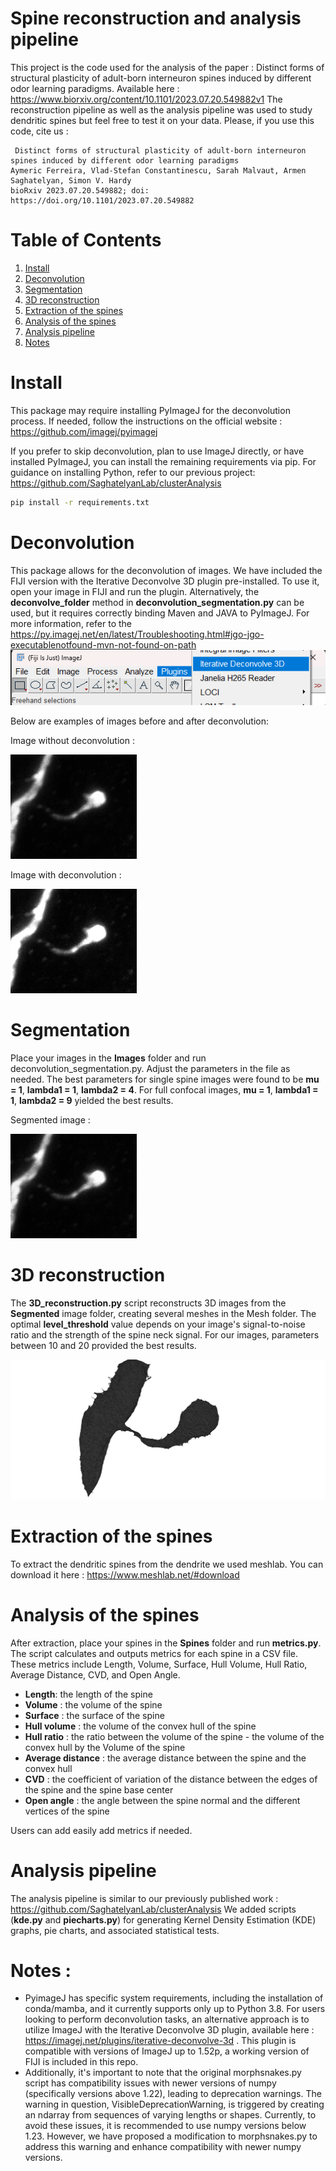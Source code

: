# Spine reconstruction and analysis pipeline

This project is the code used for the analysis of the paper : Distinct forms of structural plasticity of adult-born interneuron spines induced by different odor learning paradigms. Available here : https://www.biorxiv.org/content/10.1101/2023.07.20.549882v1
The reconstruction pipeline as well as the analysis pipeline was used to study dendritic spines but feel free to test it on your data. Please, if you use this code, cite us :
```
 Distinct forms of structural plasticity of adult-born interneuron spines induced by different odor learning paradigms
Aymeric Ferreira, Vlad-Stefan Constantinescu, Sarah Malvaut, Armen Saghatelyan, Simon V. Hardy
bioRxiv 2023.07.20.549882; doi: https://doi.org/10.1101/2023.07.20.549882 
```

# Table of Contents
1. [Install](#Install)
2. [Deconvolution](#Deconvolution)
3. [Segmentation](#Segmentation)
4. [3D reconstruction](#3D-reconstruction)
5. [Extraction of the spines](#Extraction-of-the-spines)
6. [Analysis of the spines](#Analysis-of-the-spines)
7. [Analysis pipeline](#Analysis-pipeline)
8. [Notes](#Notes)

# Install

This package may require installing PyImageJ for the deconvolution process. If needed, follow the instructions on the official website : https://github.com/imagej/pyimagej

 If you prefer to skip deconvolution, plan to use ImageJ directly, or have installed PyImageJ, you can install the remaining requirements via pip. For guidance on installing Python, refer to our previous project:  https://github.com/SaghatelyanLab/clusterAnalysis


```bash
pip install -r requirements.txt
```

# Deconvolution

This package allows for the deconvolution of images. We have included the FIJI version with the Iterative Deconvolve 3D plugin pre-installed. To use it, open your image in FIJI and run the plugin. Alternatively, the **deconvolve_folder** method in **deconvolution_segmentation.py** can be used, but it requires correctly binding Maven and JAVA to PyImageJ. For more information, refer to the https://py.imagej.net/en/latest/Troubleshooting.html#jgo-jgo-executablenotfound-mvn-not-found-on-path
![FIJI plugin](github_images/fiji_plugin.png)

Below are examples of images before and after deconvolution:

Image without deconvolution :

![Not deconvolved](github_images/MAX_not_deconvolved.png)

Image with deconvolution :

![Deconvolved](github_images/MAX_deconvolved.png)

# Segmentation

Place your images in the **Images** folder and run deconvolution_segmentation.py. Adjust the parameters in the file as needed. The best parameters for single spine images were found to be **mu = 1**, **lambda1 = 1**, **lambda2 = 4**. For full confocal images, **mu = 1**, **lambda1 = 1**, **lambda2 = 9** yielded the best results.

Segmented image : 

![Segmentated_deconvolved](github_images/MAX_deconvolved_0_1_4.png)

# 3D reconstruction

The **3D_reconstruction.py** script reconstructs 3D images from the **Segmented** image folder, creating several meshes in the Mesh folder. The optimal **level_threshold** value depends on your image's signal-to-noise ratio and the strength of the spine neck signal. For our images, parameters between 10 and 20 provided the best results.

![3D reconstruction](github_images/3D_reconstruction00.png)

# Extraction of the spines

To extract the dendritic spines from the dendrite we used meshlab. You can download it here : https://www.meshlab.net/#download

# Analysis of the spines

After extraction, place your spines in the **Spines** folder and run **metrics.py**. The script calculates and outputs metrics for each spine in a CSV file. These metrics include Length, Volume, Surface, Hull Volume, Hull Ratio, Average Distance, CVD, and Open Angle.
- **Length**: the length of the spine
- **Volume** : the volume of the spine
- **Surface** : the surface of the spine
- **Hull volume** : the volume of the convex hull of the spine
- **Hull ratio** : the ratio between the volume of the spine - the volume of the convex hull by the Volume of the spine
- **Average distance** : the average distance between the spine and the convex hull
- **CVD** : the coefficient of variation of the distance between the edges of the spine and the spine base center
- **Open angle** : the angle between the spine normal and the different vertices of the spine

Users can add easily add metrics if needed.

# Analysis pipeline 

The analysis pipeline is similar to our previously published work : https://github.com/SaghatelyanLab/clusterAnalysis
We added scripts (**kde.py** and **piecharts.py**) for generating Kernel Density Estimation (KDE) graphs, pie charts, and associated statistical tests.

# Notes :

- PyimageJ has specific system requirements, including the installation of conda/mamba, and it currently supports only up to Python 3.8.  For users looking to perform deconvolution tasks, an alternative approach is to utilize ImageJ with the Iterative Deconvolve 3D plugin, available here : https://imagej.net/plugins/iterative-deconvolve-3d . This plugin is compatible with versions of ImageJ up to 1.52p, a working version of FIJI is included in this repo.
- Additionally, it's important to note that the original morphsnakes.py script has compatibility issues with newer versions of numpy (specifically versions above 1.22), leading to deprecation warnings. The warning in question, VisibleDeprecationWarning, is triggered by creating an ndarray from sequences of varying lengths or shapes. Currently, to avoid these issues, it is recommended to use numpy versions below 1.23. However, we have proposed a modification to morphsnakes.py to address this warning and enhance compatibility with newer numpy versions.